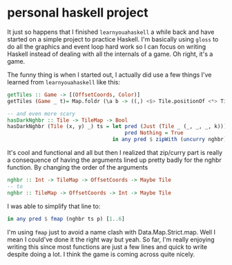 # personal haskell project

It just so happens that I finished `learnyouahaskell` a while back and have
started on a simple project to practice Haskell. I'm basically using `gloss` to
do all the graphics and event loop hard work so I can focus on writing Haskell
instead of dealing with all the internals of a game. Oh right, it's a game.

The funny thing is when I started out, I actually did use a few things I've
learned from `learnyouahaskell` like this:

<!-- markdownlint-disable line-length -->

```hs
getTiles :: Game -> [(OffsetCoords, Color)]
getTiles (Game _ t)= Map.foldr (\a b -> ((,) <$> Tile.positionOf <*> Tile.colorOf $ a):b) [] t

-- and even more scary
hasDarkNghbr :: Tile -> TileMap -> Bool
hasDarkNghbr (Tile (x, y) _) ts = let pred (Just (Tile _ (_, _, _, k))) = k > 0.5
                                      pred Nothing = True
                                  in any pred $ zipWith (uncurry nghbr) (zip [1..6] (replicate 6 ts)) (replicate 6 (x, y))
```

<!-- markdownlint-enable line-length -->

It's cool and functional and all but then I realized that zip/curry part is
really a consequence of having the arguments lined up pretty badly for the nghbr
function. By changing the order of the arguments

```hs
nghbr :: Int -> TileMap -> OffsetCoords -> Maybe Tile
-- to
nghbr :: TileMap -> OffsetCoords -> Int -> Maybe Tile
```

I was able to simplify that line to:

```hs
in any pred $ fmap (nghbr ts p) [1..6]
```

I'm using `fmap` just to avoid a name clash with Data.Map.Strict.map. Well I
mean I could've done it the right way but yeah. So far, I'm really enjoying
writing this since most functions are just a few lines and quick to write
despite doing a lot. I think the game is coming across quite nicely.
